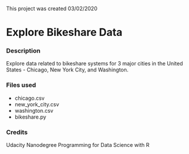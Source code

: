This project was created 03/02/2020

# Explore Bikeshare Data

### Description
Explore data related to bikeshare systems for 3 major cities in the United States - Chicago, New York City, and Washington.

### Files used
* chicago.csv
* new_york_city.csv
* washington.csv
* bikeshare.py

### Credits
Udacity Nanodegree Programming for Data Science with R
